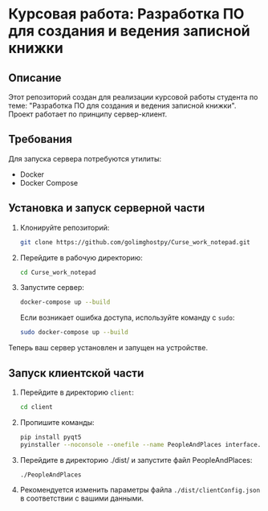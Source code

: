 # Курсовая работа: Разработка ПО для создания и ведения записной книжки

## Описание

Этот репозиторий создан для реализации курсовой работы студента по теме: "Разработка ПО для создания и ведения записной книжки". Проект работает по принципу сервер-клиент.

## Требования

Для запуска сервера потребуются утилиты:
- Docker
- Docker Compose

## Установка и запуск серверной части

1. Клонируйте репозиторий:

    ```sh
    git clone https://github.com/golimghostpy/Curse_work_notepad.git
    ```

2. Перейдите в рабочую директорию:

    ```sh
    cd Curse_work_notepad
    ```

3. Запустите сервер:

    ```sh
    docker-compose up --build
    ```

    Если возникает ошибка доступа, используйте команду с `sudo`:

    ```sh
    sudo docker-compose up --build
    ```

Теперь ваш сервер установлен и запущен на устройстве.

## Запуск клиентской части

1. Перейдите в директорию `client`:

    ```sh
    cd client
    ```

2. Пропишите команды:

   ```sh
   pip install pyqt5
   pyinstaller --noconsole --onefile --name PeopleAndPlaces interface.py
   ```
   
3. Перейдите в директорию ./dist/ и запустите файл PeopleAndPlaces:

   ```sh
   ./PeopleAndPlaces
   ```

4. Рекомендуется изменить параметры файла `./dist/clientConfig.json` в соответствии с вашими данными.
